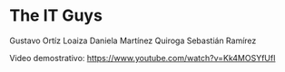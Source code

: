 # The IT Guys
 Gustavo Ortíz Loaiza
 Daniela Martínez Quiroga
 Sebastián Ramírez

Video demostrativo: https://www.youtube.com/watch?v=Kk4MOSYfUfI
